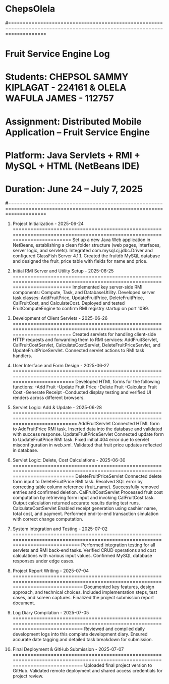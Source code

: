 # ChepsOlela
#=========================================================================================================================
#			Fruit Service Engine Log 
#	Students: CHEPSOL SAMMY KIPLAGAT - 224161 & OLELA WAFULA JAMES - 112757
#	Assignment: Distributed Mobile Application – Fruit Service Engine
#	Platform: Java Servlets + RMI + MySQL + HTML (NetBeans IDE)
#	Duration: June 24 – July 7, 2025
#=========================================================================================================================
 
1. Project Initialization - 2025-06-24
==========================================================================================================================
Set up a new Java Web application in NetBeans, establishing a clean folder structure (web pages, interfaces, server logic, and servlets).
Integrated com.mysql.cj.jdbc.Driver and configured GlassFish Server 4.1.1.
Created the fruitdb MySQL database and designed the fruit_price table with fields for name and price.


2. Initial RMI Server and Utility Setup - 2025-06-25
==========================================================================================================================
Implemented key server-side RMI components: Compute, Task, and DatabaseUtility.
Developed server task classes: AddFruitPrice, UpdateFruitPrice, DeleteFruitPrice, CalFruitCost, and CalculateCost.
Deployed and tested FruitComputeEngine to confirm RMI registry startup on port 1099.


3. Development of Client Servlets - 2025-06-26
==========================================================================================================================
Created servlets for handling client-side HTTP requests and forwarding them to RMI services:
AddFruitServlet, CalFruitCostServlet, CalculateCostServlet, DeleteFruitPriceServlet, and UpdateFruitPriceServlet.
Connected servlet actions to RMI task handlers.


4. User Interface and Form Design - 2025-06-27
===========================================================================================================================
Developed HTML forms for the following functions:
-Add Fruit
-Update Fruit Price
-Delete Fruit
-Calculate Fruit Cost
-Generate Receipt
-Conducted display testing and verified UI renders across different browsers.


5. Servlet Logic: Add & Update - 2025-06-28
============================================================================================================================
AddFruitServlet
Connected HTML form to AddFruitPrice RMI task.
Inserted data into the database and validated with success response.
UpdateFruitPriceServlet
Connected update form to UpdateFruitPrice RMI task.
Fixed initial 404 error due to servlet misconfiguration in web.xml.
Validated that fruit price updates reflected in database.


6. Servlet Logic: Delete, Cost Calculations - 2025-06-30
===========================================================================================================================
DeleteFruitPriceServlet
Connected delete form input to DeleteFruitPrice RMI task.
Resolved SQL error by correcting table column reference (fruit_name).
Successfully removed entries and confirmed deletion.
CalFruitCostServlet
Processed fruit cost computation by retrieving form input and invoking CalFruitCost task.
Output calculation returned accurate results during test runs.
CalculateCostServlet
Enabled receipt generation using cashier name, total cost, and payment.
Performed end-to-end transaction simulation with correct change computation.


7. System Integration and Testing - 2025-07-02
=============================================================================================================================
Performed integration testing for all servlets and RMI back-end tasks.
Verified CRUD operations and cost calculations with various input values.
Confirmed MySQL database responses under edge cases.


8. Project Report Writing - 2025-07-04
==============================================================================================================================
Documented key features, design approach, and technical choices.
Included implementation steps, test cases, and screen captures.
Finalized the project submission report document.


9. Log Diary Compilation - 2025-07-05
==============================================================================================================================
Reviewed and compiled daily development logs into this complete development diary.
Ensured accurate date tagging and detailed task breakdown for submission.


10. Final Deployment & GitHub Submission - 2025-07-07
==============================================================================================================================
Uploaded final project version to GitHub.
Validated remote deployment and shared access credentials for project review.
